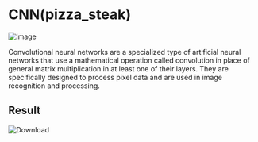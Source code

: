 # CNN(pizza_steak)
![image](https://user-images.githubusercontent.com/97741135/179397864-fca95ea1-001c-4020-b9e2-855c5bb7dfdc.png)

Convolutional neural networks are a specialized type of artificial neural networks that use a mathematical operation called convolution in place of 
general matrix multiplication in at least one of their layers.
They are specifically designed to process pixel data and are used in image recognition and processing.

## Result
![Download](https://user-images.githubusercontent.com/97741135/179397923-72d7fe34-c419-47d6-9c2e-de696d3b2d86.png)
